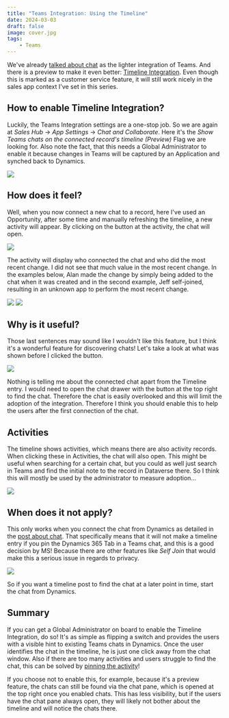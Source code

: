 ```yaml
---
title: "Teams Integration: Using the Timeline"
date: 2024-03-03
draft: false
image: cover.jpg
tags: 
    - Teams
---
```


We've already [talked about chat](/post/teams/chat) as the lighter integration of Teams. And there is a preview to make it even better: [Timeline Integration](https://learn.microsoft.com/en-us/dynamics365/release-plan/2023wave1/service/dynamics365-customer-service/view-teams-chat-connected-records-timeline). Even though this is marked as a customer service feature, it will still work nicely in the sales app context I've set in this series.

## How to enable Timeline Integration?
Luckily, the Teams Integration settings are a one-stop job. So we are again at _Sales Hub_ -> _App Settings_ -> _Chat and Collaborate_. Here it's the _Show Teams chats on the connected record's timeline (Preview)_ Flag we are looking for. Also note the fact, that this needs a Global Administrator to enable it because changes in Teams will be captured by an Application and synched back to Dynamics.

![](Enable.jpg)

## How does it feel?
Well, when you now connect a new chat to a record, here I've used an Opportunity, after some time and manually refreshing the timeline, a new activity will appear. By clicking on the button at the activity, the chat will open.

![](PostClick.jpg)

The activity will display who connected the chat and who did the most recent change. I  did not see that much value in the most recent change. In the examples below, Alan made the change by simply being added to the chat when it was created and in the second example, Jeff self-joined, resulting in an unknown app to perform the most recent change.

![](Details1.jpg) ![](Details2.jpg)

## Why is it useful?
Those last sentences may sound like I wouldn't like this feature, but I think it's a wonderful feature for discovering chats! Let's take a look at what was shown before I clicked the button. 

![](PreClick.jpg)

Nothing is telling me about the connected chat apart from the Timeline entry. I would need to open the chat drawer with the button at the top right to find the chat. Therefore the chat is easily overlooked and this will limit the adoption of the integration. Therefore I think you should enable this to help the users after the first connection of the chat.

## Activities
The timeline shows activities, which means there are also activity records. When clicking these in Activities, the chat will also open. This might be useful when searching for a certain chat, but you could as well just search in Teams and find the initial note to the record in Dataverse there. So I think this will mostly be used by the administrator to measure adoption...

![](Activities.jpg)

## When does it not apply?
This only works when you connect the chat from Dynamics as detailed in the [post about chat](/post/teams/chat). That specifically means that it will not make a timeline entry if you pin the Dynamics 365 Tab in a Teams chat, and this is a good decision by MS! Because there are other features like _Self Join_ that would make this a serious issue in regards to privacy. 

![](FromTeams.jpg)

So if you want a timeline post to find the chat at a later point in time, start the chat from Dynamics.

## Summary
If you can get a Global Administrator on board to enable the Timeline Integration, do so! It's as simple as flipping a switch and provides the users with a visible hint to existing Teams chats in Dynamics. Once the user identifies the chat in the timeline, he is just one click away from the chat window. Also if there are too many activities and users struggle to find the chat, this can be solved by [pinning the activity](https://learn.microsoft.com/en-us/power-apps/user/add-activities#pin-or-unpin-records-in-timeline)! 

If you choose not to enable this, for example, because it's a preview feature, the chats can still be found via the chat pane, which is opened at the top right once you enabled chats. This has less visibility, but if the users have the chat pane always open, they will likely not bother about the timeline and will notice the chats there.